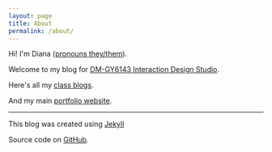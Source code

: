 ```yaml
---
layout: page
title: About
permalink: /about/
---
```


Hi! I'm Diana ([pronouns they/them](https://lgbtlifecenter.org/pronouns/)).

Welcome to my blog for [DM-GY6143 Interaction Design Studio](https://github.com/IDMNYU/DM-GY6143-InteractionDesign-FA21-DuBois/wiki/Syllabus).

Here's all my [class blogs](https://dtosca.github.io/).

And my main [portfolio website](https://dianatosca.com/).

  * * *


This blog was created using [Jekyll](https://jekyllrb.com/)

Source code on [GitHub](https://github.com/dtosca/ixd).

